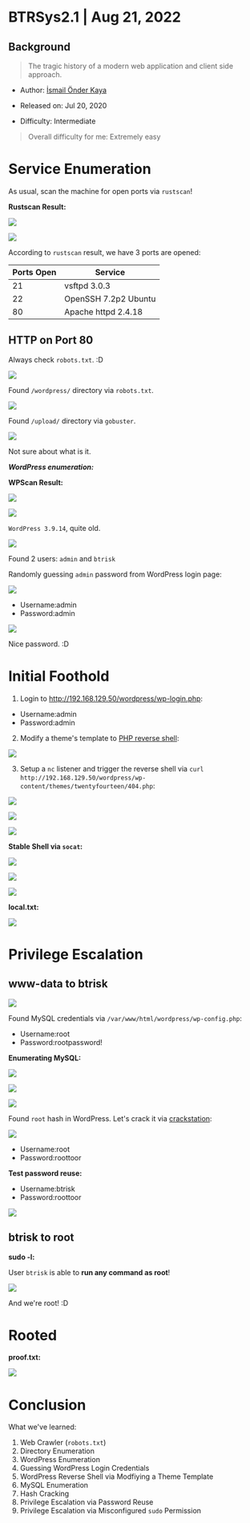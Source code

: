 # BTRSys2.1 | Aug 21, 2022

## Background

> The tragic history of a modern web application and client side approach. 

- Author: [İsmail Önder Kaya](https://www.vulnhub.com/entry/btrsys-v21,196/)

- Released on: Jul 20, 2020

- Difficulty: Intermediate

> Overall difficulty for me: Extremely easy

# Service Enumeration

As usual, scan the machine for open ports via `rustscan`!

**Rustscan Result:**

![](https://raw.githubusercontent.com/siunam321/CTF-Writeups/main/Proving-Grounds-Play/BTRSys2.1/images/a1.png)

![](https://raw.githubusercontent.com/siunam321/CTF-Writeups/main/Proving-Grounds-Play/BTRSys2.1/images/a2.png)

According to `rustscan` result, we have 3 ports are opened:

Ports Open        | Service
------------------|------------------------
21                | vsftpd 3.0.3
22                | OpenSSH 7.2p2 Ubuntu
80                | Apache httpd 2.4.18

## HTTP on Port 80

Always check `robots.txt`. :D

![](https://raw.githubusercontent.com/siunam321/CTF-Writeups/main/Proving-Grounds-Play/BTRSys2.1/images/a3.png)

Found `/wordpress/` directory via `robots.txt`.

![](https://raw.githubusercontent.com/siunam321/CTF-Writeups/main/Proving-Grounds-Play/BTRSys2.1/images/a6.png)

Found `/upload/` directory via `gobuster`.

![](https://raw.githubusercontent.com/siunam321/CTF-Writeups/main/Proving-Grounds-Play/BTRSys2.1/images/a7.png)

Not sure about what is it.

***WordPress enumeration:***

**WPScan Result:**

![](https://raw.githubusercontent.com/siunam321/CTF-Writeups/main/Proving-Grounds-Play/BTRSys2.1/images/a4.png)

![](https://raw.githubusercontent.com/siunam321/CTF-Writeups/main/Proving-Grounds-Play/BTRSys2.1/images/a5.png)

`WordPress 3.9.14`, quite old.

![](https://raw.githubusercontent.com/siunam321/CTF-Writeups/main/Proving-Grounds-Play/BTRSys2.1/images/a8.png)

Found 2 users: `admin` and `btrisk`

Randomly guessing `admin` password from WordPress login page:

![](https://raw.githubusercontent.com/siunam321/CTF-Writeups/main/Proving-Grounds-Play/BTRSys2.1/images/a9.png)

- Username:admin
- Password:admin

![](https://raw.githubusercontent.com/siunam321/CTF-Writeups/main/Proving-Grounds-Play/BTRSys2.1/images/a10.png)

Nice password. :D

# Initial Foothold

1. Login to http://192.168.129.50/wordpress/wp-login.php:

- Username:admin
- Password:admin

2. Modify a theme's template to [PHP reverse shell](https://github.com/pentestmonkey/php-reverse-shell/blob/master/php-reverse-shell.php):

![](https://raw.githubusercontent.com/siunam321/CTF-Writeups/main/Proving-Grounds-Play/BTRSys2.1/images/a11.png)

3. Setup a `nc` listener and trigger the reverse shell via `curl` `http://192.168.129.50/wordpress/wp-content/themes/twentyfourteen/404.php`:

![](https://raw.githubusercontent.com/siunam321/CTF-Writeups/main/Proving-Grounds-Play/BTRSys2.1/images/a12.png)

![](https://raw.githubusercontent.com/siunam321/CTF-Writeups/main/Proving-Grounds-Play/BTRSys2.1/images/a13.png)

![](https://raw.githubusercontent.com/siunam321/CTF-Writeups/main/Proving-Grounds-Play/BTRSys2.1/images/a14.png)

**Stable Shell via `socat`:**

![](https://raw.githubusercontent.com/siunam321/CTF-Writeups/main/Proving-Grounds-Play/BTRSys2.1/images/a15.png)

![](https://raw.githubusercontent.com/siunam321/CTF-Writeups/main/Proving-Grounds-Play/BTRSys2.1/images/a16.png)

![](https://raw.githubusercontent.com/siunam321/CTF-Writeups/main/Proving-Grounds-Play/BTRSys2.1/images/a17.png)

**local.txt:**

![](https://raw.githubusercontent.com/siunam321/CTF-Writeups/main/Proving-Grounds-Play/BTRSys2.1/images/a18.png)

# Privilege Escalation

## www-data to btrisk

![](https://raw.githubusercontent.com/siunam321/CTF-Writeups/main/Proving-Grounds-Play/BTRSys2.1/images/a19.png)

Found MySQL credentials via `/var/www/html/wordpress/wp-config.php`:

- Username:root
- Password:rootpassword!

**Enumerating MySQL:**

![](https://raw.githubusercontent.com/siunam321/CTF-Writeups/main/Proving-Grounds-Play/BTRSys2.1/images/a20.png)

![](https://raw.githubusercontent.com/siunam321/CTF-Writeups/main/Proving-Grounds-Play/BTRSys2.1/images/a21.png)

![](https://raw.githubusercontent.com/siunam321/CTF-Writeups/main/Proving-Grounds-Play/BTRSys2.1/images/a22.png)

Found `root` hash in WordPress. Let's crack it via [crackstation](https://crackstation.net/):

![](https://raw.githubusercontent.com/siunam321/CTF-Writeups/main/Proving-Grounds-Play/BTRSys2.1/images/a23.png)

- Username:root
- Password:roottoor

**Test password reuse:**

- Username:btrisk
- Password:roottoor

![](https://raw.githubusercontent.com/siunam321/CTF-Writeups/main/Proving-Grounds-Play/BTRSys2.1/images/a24.png)

## btrisk to root

**sudo -l:**

User `btrisk` is able to **run any command as root**!

![](https://raw.githubusercontent.com/siunam321/CTF-Writeups/main/Proving-Grounds-Play/BTRSys2.1/images/a25.png)

And we're root! :D

# Rooted

**proof.txt:**

![](https://raw.githubusercontent.com/siunam321/CTF-Writeups/main/Proving-Grounds-Play/BTRSys2.1/images/a26.png)

# Conclusion

What we've learned:

1. Web Crawler (`robots.txt`)
2. Directory Enumeration
3. WordPress Enumeration
4. Guessing WordPress Login Credentials
5. WordPress Reverse Shell via Modfiying a Theme Template
6. MySQL Enumeration
7. Hash Cracking
8. Privilege Escalation via Password Reuse
9. Privilege Escalation via Misconfigured `sudo` Permission